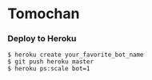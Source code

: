 # Tomochan

### Deploy to Heroku

    $ heroku create your_favorite_bot_name
    $ git push heroku master
    $ heroku ps:scale bot=1
